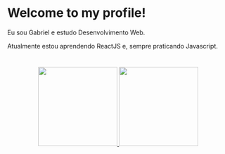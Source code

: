 
<h1>Welcome to my profile!</h1>
<p>Eu sou Gabriel e estudo Desenvolvimento Web.</p>
<p>Atualmente estou aprendendo ReactJS e, sempre praticando Javascript.</p>

#

<div align="center">
  <a href="https://github.com/gabriellima2">
  <img height="180em" src="https://github-readme-stats.vercel.app/api?username=gabriellima2&show_icons=true&theme=aura&include_all_commits=true"/>
  <img height="180em" src="https://github-readme-stats.vercel.app/api/top-langs/?username=gabriellima2&layout=compact&langs_count=7&theme=aura"/>
</div>

